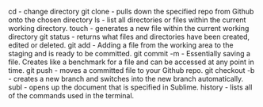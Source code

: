 cd - change directory
git clone - pulls down the specified repo from Github onto the chosen directory
ls - list all directories or files within the current working directory.
touch - generates a new file within the current working directory
git status - returns what files and directories have been created, edited or deleted.
git add - Adding a file from the working area to the staging and is ready to be committed.
git commit -m - Essentially saving a file.  Creates like a benchmark for a file and can be accessed at any point in time.
git push - moves a committed file to your Github repo.
git checkout -b - creates a new branch and switches into the new branch automatically.
subl - opens up the document that is specified in Sublime.
history - lists all of the commands used in the terminal.